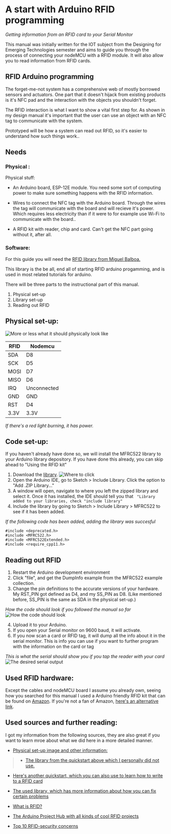 # A start with Arduino RFID programming
*Getting information from an RFID card to your Serial Monitor*

This manual was initially written for the IOT subject from the Designing for Emerging Technologies semester and aims to guide you through the process of connecting your nodeMCU with a RFID module. It will also allow you to read information from RFID cards.

## RFID Arduino programming
The forget-me-not system has a comprehensive web of mostly borrowed sensors and actuators.
One part that it doesn't hijack from existing products is it's NFC pad and the interaction with the objects you shouldn't forget.

The RFID interaction is what I want to show a vital first step for.
As shown in my design manual it's important that the user can use an object with an NFC tag to communicate with the system.

Prototyped will be how a system can read out RFID, so it's easier to understand how such things work.. 

## Needs
### Physical :
Physical stuff:
* An Arduino board, ESP-12E module.
You need some sort of computing power to make sure something happens with the RFID information.

* Wires to connect the NFC tag with the Arduino board.
Through the wires the tag will communicate with the board and will recieve it's power. Which requires less electricity than if it were to for example use Wi-Fi to communicate with the board..

* A RFID kit with reader, chip and card.
Can't get the NFC part going without it, after all.

### Software:
For this guide you will need the [RFID library from Miguel Balboa.](https://github.com/miguelbalboa/rfid) 

This library is the be all, end all of starting RFID arduino progamming, and is used in most related tutorials for arduino.

There will be three parts to the instructional part of this manual.
1. Physical set-up
2. Library set-up
3. Reading out RFID

## Physical set-up:
![More or less what it should physically look like](https://github.com/wouterBijns/IOTmanual/blob/master/images/setup.png "Physical setup")

RFID | Nodemcu
------------- | -------------
SDA | D8
SCK | D5
MOSI | D7
MISO | D6
IRQ | Unconnected
GND | GND
RST | D4
3.3V | 3.3V

*If there's a red light burning, it has power.*

## Code set-up:
If you haven't already have done so, we will install the MFRC522 library to your Arduino library depository.
If you have done this already, you can skip ahead to "Using the RFID kit"
1. Download the [library](https://github.com/miguelbalboa/rfid).
![Where to click](https://github.com/wouterBijns/IOTmanual/blob/master/images/downloading.png)
2. Open the Arduino IDE, go to Sketch > Include Library. Click the option to "Add .ZIP Library..."
3. A window will open, navigate to where you left the zipped library and select it. Once it has installed, the IDE should tell you that ` "Library added to your libraries, check "include library"`
4. Include the library by going to Sketch > Include Library > MFRC522 to see if it has been added.

*If the following code has been added, adding the library was succesful*
``` 
#include <deprecated.h>
#include <MFRC522.h>
#include <MFRC522Extended.h>
#include <require_cpp11.h> 
```

## Reading out RFID
1. Restart the Arduino development environment
2. Click "file", and get the DumpInfo example from the MFRC522 example collection.
3. Change the pin definitions to the accurate versions of your hardware. My RST_PIN got defined as D4, and my SS_PIN as D8. (Like mentioned before, SS_PIN is the same as SDA in the physical set-up.)

*How the code should look if you followed the manual so far*
![How the code should look](https://github.com/wouterBijns/IOTmanual/blob/master/images/desiredCode.png "Desired code input")

4. Upload it to your Arduino.
5. If you open your Serial monitor on 9600 baud, it will activate.
6. If you now scan a card or RFID tag, it will dump all the info about it in the serial monitor. This is info you can use if you want to further program with the information on the card or tag

*This is what the serial should show you if you tap the reader with your card*
![The desired serial output](https://github.com/wouterBijns/IOTmanual/blob/master/images/desiredOutput.png "Desired output")

## Used RFID hardware: 
Except the cables and nodeMCU board I assume you already own, seeing how you searched for this manual I used a Arduino friendly RFID kit that can be found on [Amazon](https://www.amazon.co.uk/AZDelivery-Reader-Arduino-Raspberry-including/dp/B01M28JAAZ?psc=1&SubscriptionId=AKIAILSHYYTFIVPWUY6Q&tag=duc08-21&linkCode=xm2&camp=2025&creative=165953&creativeASIN=B01M28JAAZ). If you're not a fan of Amazon, [here's an alternative link](https://www.az-delivery.de/products/rfid-set).

## Used sources and further reading:
I got my information from the following sources, they are also great if you want to learn mroe about what we did here in a more detailed manner.

* [Physical set-up image and other information:](https://www.addicore.com/v/vspfiles/downloadables/Product%20Downloadables/RFID_RC522/RFIDQuickStartGuide.pdf/)

>* [The library from the quickstart above which I personally did not use.](https://github.com/steigeia/RFID_UNID_LOGGER)

* [Here's another quickstart, which you can also use to learn how to write to a RFID card](https://www.teachmemicro.com/arduino-rfid-rc522-tutorial/)

* [The used library, which has more information about how you can fix certain problems](https://github.com/miguelbalboa/rfid)

* [What is RFID?](https://www.epc-rfid.info/rfid)

* [The Arduino Project Hub with all kinds of cool RFID projects](https://create.arduino.cc/projecthub/projects/tags/rfid)

* [Top 10 RFID-security concerns](https://securitywing.com/top-10-rfid-security-concerns-threats/)
